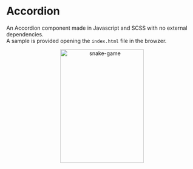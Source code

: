 # Accordion

An Accordion component made in Javascript and SCSS with no external dependencies.  
A sample is provided opening the ``index.html`` file in the browzer.

<p align="center">
  <img src="https://user-images.githubusercontent.com/17745398/186990451-daffa2a7-f48b-47c8-8347-e7836de3ca7a.gif" alt="snake-game" width="220" height="300"/>
</p>
